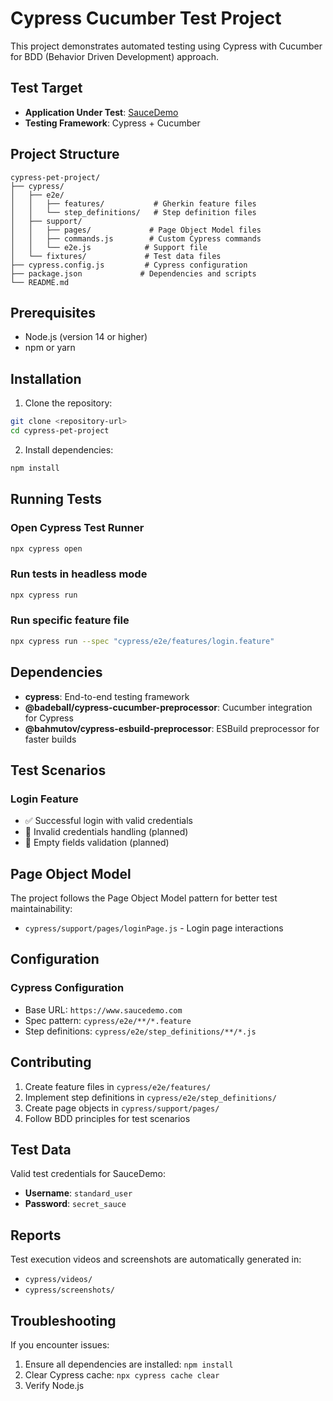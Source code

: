 # Cypress Cucumber Test Project

This project demonstrates automated testing using Cypress with Cucumber for BDD (Behavior Driven Development) approach.

## Test Target
- **Application Under Test**: [SauceDemo](https://www.saucedemo.com/)
- **Testing Framework**: Cypress + Cucumber

## Project Structure
```
cypress-pet-project/
├── cypress/
│   ├── e2e/
│   │   ├── features/           # Gherkin feature files
│   │   └── step_definitions/   # Step definition files
│   ├── support/
│   │   ├── pages/             # Page Object Model files
│   │   ├── commands.js        # Custom Cypress commands
│   │   └── e2e.js            # Support file
│   └── fixtures/             # Test data files
├── cypress.config.js         # Cypress configuration
├── package.json             # Dependencies and scripts
└── README.md
```

## Prerequisites
- Node.js (version 14 or higher)
- npm or yarn

## Installation

1. Clone the repository:
```bash
git clone <repository-url>
cd cypress-pet-project
```

2. Install dependencies:
```bash
npm install
```

## Running Tests

### Open Cypress Test Runner
```bash
npx cypress open
```

### Run tests in headless mode
```bash
npx cypress run
```

### Run specific feature file
```bash
npx cypress run --spec "cypress/e2e/features/login.feature"
```

## Dependencies

- **cypress**: End-to-end testing framework
- **@badeball/cypress-cucumber-preprocessor**: Cucumber integration for Cypress
- **@bahmutov/cypress-esbuild-preprocessor**: ESBuild preprocessor for faster builds

## Test Scenarios

### Login Feature
- ✅ Successful login with valid credentials
- 🔄 Invalid credentials handling (planned)
- 🔄 Empty fields validation (planned)

## Page Object Model

The project follows the Page Object Model pattern for better test maintainability:
- `cypress/support/pages/loginPage.js` - Login page interactions

## Configuration

### Cypress Configuration
- Base URL: `https://www.saucedemo.com`
- Spec pattern: `cypress/e2e/**/*.feature`
- Step definitions: `cypress/e2e/step_definitions/**/*.js`

## Contributing

1. Create feature files in `cypress/e2e/features/`
2. Implement step definitions in `cypress/e2e/step_definitions/`
3. Create page objects in `cypress/support/pages/`
4. Follow BDD principles for test scenarios

## Test Data

Valid test credentials for SauceDemo:
- **Username**: `standard_user`
- **Password**: `secret_sauce`

## Reports

Test execution videos and screenshots are automatically generated in:
- `cypress/videos/`
- `cypress/screenshots/`

## Troubleshooting

If you encounter issues:
1. Ensure all dependencies are installed: `npm install`
2. Clear Cypress cache: `npx cypress cache clear`
3. Verify Node.js